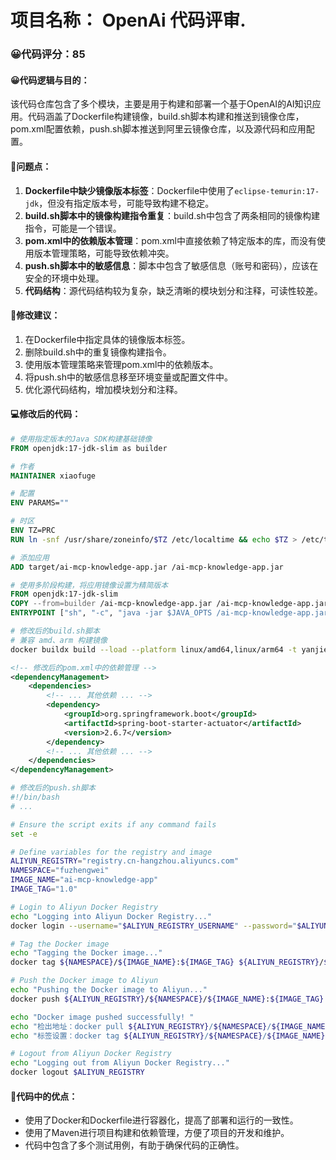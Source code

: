 # 项目名称： OpenAi 代码评审.
### 😀代码评分：85
#### 😀代码逻辑与目的：
该代码仓库包含了多个模块，主要是用于构建和部署一个基于OpenAI的AI知识应用。代码涵盖了Dockerfile构建镜像，build.sh脚本构建和推送到镜像仓库，pom.xml配置依赖，push.sh脚本推送到阿里云镜像仓库，以及源代码和应用配置。

#### 🤔问题点：
1. **Dockerfile中缺少镜像版本标签**：Dockerfile中使用了`eclipse-temurin:17-jdk`，但没有指定版本号，可能导致构建不稳定。
2. **build.sh脚本中的镜像构建指令重复**：build.sh中包含了两条相同的镜像构建指令，可能是一个错误。
3. **pom.xml中的依赖版本管理**：pom.xml中直接依赖了特定版本的库，而没有使用版本管理策略，可能导致依赖冲突。
4. **push.sh脚本中的敏感信息**：脚本中包含了敏感信息（账号和密码），应该在安全的环境中处理。
5. **代码结构**：源代码结构较为复杂，缺乏清晰的模块划分和注释，可读性较差。

#### 🎯修改建议：
1. 在Dockerfile中指定具体的镜像版本标签。
2. 删除build.sh中的重复镜像构建指令。
3. 使用版本管理策略来管理pom.xml中的依赖版本。
4. 将push.sh中的敏感信息移至环境变量或配置文件中。
5. 优化源代码结构，增加模块划分和注释。

#### 💻修改后的代码：
```Dockerfile
# 使用指定版本的Java SDK构建基础镜像
FROM openjdk:17-jdk-slim as builder

# 作者
MAINTAINER xiaofuge

# 配置
ENV PARAMS=""

# 时区
ENV TZ=PRC
RUN ln -snf /usr/share/zoneinfo/$TZ /etc/localtime && echo $TZ > /etc/timezone

# 添加应用
ADD target/ai-mcp-knowledge-app.jar /ai-mcp-knowledge-app.jar

# 使用多阶段构建，将应用镜像设置为精简版本
FROM openjdk:17-jdk-slim
COPY --from=builder /ai-mcp-knowledge-app.jar /ai-mcp-knowledge-app.jar
ENTRYPOINT ["sh", "-c", "java -jar $JAVA_OPTS /ai-mcp-knowledge-app.jar $PARAMS"]
```

```bash
# 修改后的build.sh脚本
# 兼容 amd、arm 构建镜像
docker buildx build --load --platform linux/amd64,linux/arm64 -t yanjie95/ai-mcp-knowledge-app:1.0 -f ./Dockerfile .
```

```xml
<!-- 修改后的pom.xml中的依赖管理 -->
<dependencyManagement>
    <dependencies>
        <!-- ... 其他依赖 ... -->
        <dependency>
            <groupId>org.springframework.boot</groupId>
            <artifactId>spring-boot-starter-actuator</artifactId>
            <version>2.6.7</version>
        </dependency>
        <!-- ... 其他依赖 ... -->
    </dependencies>
</dependencyManagement>
```

```bash
# 修改后的push.sh脚本
#!/bin/bash
# ...

# Ensure the script exits if any command fails
set -e

# Define variables for the registry and image
ALIYUN_REGISTRY="registry.cn-hangzhou.aliyuncs.com"
NAMESPACE="fuzhengwei"
IMAGE_NAME="ai-mcp-knowledge-app"
IMAGE_TAG="1.0"

# Login to Aliyun Docker Registry
echo "Logging into Aliyun Docker Registry..."
docker login --username="$ALIYUN_REGISTRY_USERNAME" --password="$ALIYUN_REGISTRY_PASSWORD" $ALIYUN_REGISTRY

# Tag the Docker image
echo "Tagging the Docker image..."
docker tag ${NAMESPACE}/${IMAGE_NAME}:${IMAGE_TAG} ${ALIYUN_REGISTRY}/${NAMESPACE}/${IMAGE_NAME}:${IMAGE_TAG}

# Push the Docker image to Aliyun
echo "Pushing the Docker image to Aliyun..."
docker push ${ALIYUN_REGISTRY}/${NAMESPACE}/${IMAGE_NAME}:${IMAGE_TAG}

echo "Docker image pushed successfully! "
echo "检出地址：docker pull ${ALIYUN_REGISTRY}/${NAMESPACE}/${IMAGE_NAME}:${IMAGE_TAG}"
echo "标签设置：docker tag ${ALIYUN_REGISTRY}/${NAMESPACE}/${IMAGE_NAME}:${IMAGE_TAG} ${NAMESPACE}/${IMAGE_NAME}:${IMAGE_TAG}"

# Logout from Aliyun Docker Registry
echo "Logging out from Aliyun Docker Registry..."
docker logout $ALIYUN_REGISTRY
```

#### 🌟代码中的优点：
- 使用了Docker和Dockerfile进行容器化，提高了部署和运行的一致性。
- 使用了Maven进行项目构建和依赖管理，方便了项目的开发和维护。
- 代码中包含了多个测试用例，有助于确保代码的正确性。

####